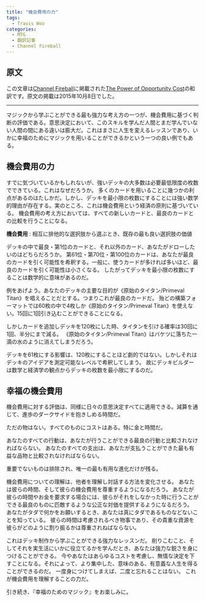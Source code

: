 ```yaml
---
title: "機会費用の力"
tags:
  - Travis Woo
categories:
  - MTG
  - 翻訳記事
  - Channel Fireball
---
```



## 原文

この文章は[Channel Fireball](http://www.channelfireball.com/)に掲載された[The Power of Opportunity Cost](http://www.channelfireball.com/articles/the-power-of-opportunity-cost/)の和訳です。原文の掲載は2015年10月8日でした。

<!-- more -->

----

マジックから学ぶことができる最も強力な考え方の一つが、機会費用に基づく判断の評価である。意思決定において、このスキルを学んだ人間とまだ学んでいない人間の間にある違いは膨大だ。これはまさに人生を変えるレッスンであり、いかに幸福のためにマジックを用いることができるかという一つの良い例でもある。

## 機会費用の力

すでに気づいているかもしれないが、強いデッキの大多数は必要最低限度の枚数でできている。これはなぜだろうか。
多くのカードを用いることに幾つかの利点があるのはたしかだ。しかし、デッキを最小限の枚数にすることには強い数学的理由が存在する。実のところ、これは機会費用という経済の原則に基づいている。
機会費用の考え方においては、すべての新しいカードと、最良のカードとの比較を行うことになる。

__機会費用__ : 相互に排他的な選択肢から選ぶとき、既存の最も良い選択肢の価値

デッキの中で最良・第1位のカードと、それ以外のカード、あなたがドローしたいのはどちらだろうか。
第61位・第70位・第100位のカードは、あなたが最良のカードを引く可能性を希釈する。一般に、使うカードが多ければ多いほど、最良のカードを引く可能性は小さくなる。
したがってデッキを最小限の枚数にすることは数学的に意味があるのだ。

例をあげよう。あなたのデッキの主要な目的が《原始のタイタン/Primeval Titan》を唱えることだとする。つまりこれが最良のカードだ。
殆どの構築フォーマットでは60枚の中で4枚しか《原始のタイタン/Primeval Titan》を使えない。15回に1回引き込むことができることになる。

しかしカードを追加しデッキを120枚にした時、タイタンを引ける確率は30回に1回、半分にまで減る。
《原始のタイタン/Primeval Titan》はバケツに落ちた一滴の水のように消えてしまうだろう。

デッキを61枚にする影響は、120枚にすることほど劇的ではない。しかしそれはデッキのアイデアを測定可能なレベルで希釈してしまう。
故にデッキビルダーは数学と経済学の観点からデッキの枚数を最小限にするのだ。

## 幸福の機会費用

機会費用に対する評価は、同様に日々の意思決定すべてに適用できる。減算を通じて、進歩のダークサイドを抱きしめる時間だ。

ただの物はない。すべてのものにコストはある。特に金と時間だ。

あなたのすべての行動は、あなたが行うことができる最良の行動と比較されなければならない。
あなたのすべての支出は、あなたが支払うことができた最も有益な品物と比較されなければならない。

重要でないものは排除され、唯一の最も有用な進化だけが残る。

機会費用についての理解は、他者を理解し対話する方法を変化させる。
あなたは彼らの時間、そして彼らの機会費用を尊重するようになるだろう。
あなたが彼らの時間やお金を要求する場合には、彼らがそれをしなかった時に行うことができる最良のものに匹敵するような公正な対価を提供するようになるだろう。
あなたがタダで何かをお願いするとき、あなたは真にタダであるものなどないことを知っている。
彼らの時間は考慮されるべき物事であり、その貴重な資源を彼らがどのように割り振るかは尊重されねばならない。

これはデッキ制作から学ぶことができる強力なレッスンだ。
削りこむこと、そしてそれを実生活にいかに役立てるかを学んだとき、あなたは強力な鋭さを身につけることができる。
今やあなたはあらゆるコストを考慮し、無情な決定を下すことになる。それによって、より集中した、意味のある、有意義な人生を得ることができるのだ。
一度身につけてしまえば、二度と忘れることはない。
これが機会費用を理解することの力だ。

引き続き、『幸福のためのマジック』をお楽しみに。

